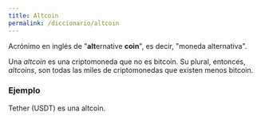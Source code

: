 ```yaml
---
title: Altcoin
permalink: /diccionario/altcoin
---
```


Acrónimo en inglés de "**alt**ernative **coin**", es decir, "moneda alternativa".

Una *altcoin* es una criptomoneda que no es bitcoin. Su plural, entonces, *altcoins*, son todas las miles de criptomonedas que existen menos bitcoin.

### Ejemplo

Tether (USDT) es una altcoin.